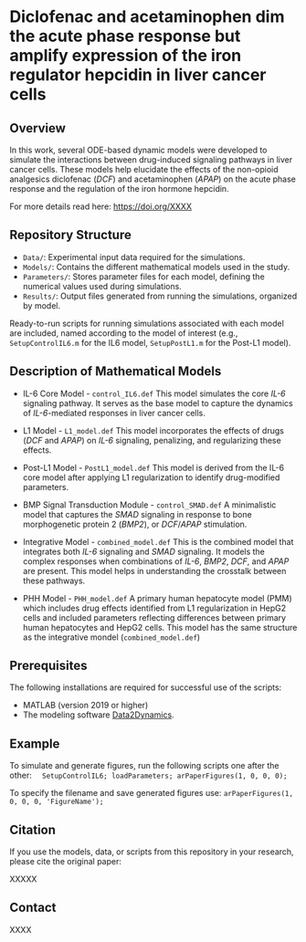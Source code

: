 # Diclofenac and acetaminophen dim the acute phase response but amplify expression of the iron regulator hepcidin in liver cancer cells

## Overview

In this work, several ODE-based dynamic models were developed to simulate the interactions between drug-induced 
signaling pathways in liver cancer cells. These models help elucidate the effects of the non-opioid analgesics
diclofenac (*DCF*) and acetaminophen (*APAP*) on the acute phase response and the regulation of the iron hormone hepcidin.

For more details read here: https://doi.org/XXXX

## Repository Structure
- `Data/`: Experimental input data required for the simulations.
- `Models/`: Contains the different mathematical models used in the study.
- `Parameters/`: Stores parameter files for each model, defining the numerical values used during simulations.
- `Results/`: Output files generated from running the simulations, organized by model.

Ready-to-run scripts for running simulations associated with each model are included, named according to the model of interest 
(e.g., `SetupControlIL6.m` for the IL6 model, `SetupPostL1.m` for the Post-L1 model).

## Description of Mathematical Models

- IL-6 Core Model - `control_IL6.def`
This model simulates the core *IL-6* signaling pathway. It serves as the base model to capture the dynamics of 
*IL-6*-mediated responses in liver cancer cells.

- L1 Model - `L1_model.def`
This model incorporates the effects of drugs (*DCF* and *APAP*) on *IL-6* signaling, penalizing, and regularizing 
these effects.

- Post-L1 Model - `PostL1_model.def`
This model is derived from the IL-6 core model after applying L1 regularization to identify drug-modified parameters. 

- BMP Signal Transduction Module - `control_SMAD.def`
A minimalistic model that captures the *SMAD* signaling in response to bone morphogenetic protein 2 (*BMP2*), 
or *DCF*/*APAP* stimulation. 

- Integrative Model - `combined_model.def`
This is the combined model that integrates both *IL-6* signaling and *SMAD* signaling. 
It models the complex responses when combinations of *IL-6*, *BMP2*, *DCF*, and *APAP* are present. 
This model helps in understanding the crosstalk between these pathways.

- PHH Model - `PHH_model.def`
A primary human hepatocyte model (PMM) which includes drug effects identified from
L1 regularization in HepG2 cells and included parameters reflecting differences between primary
human hepatocytes and HepG2 cells. This model has the same structure as the integrative mondel (`combined_model.def`)

## Prerequisites
The following installations are required for successful use of the scripts:
- MATLAB (version 2019 or higher)
- The modeling software [Data2Dynamics](https://github.com/Data2Dynamics/d2d).

## Example
To simulate and generate figures, run the following scripts one after the other:
`   SetupControlIL6;
    loadParameters;
    arPaperFigures(1, 0, 0, 0);
`

To specify the filename and save generated figures use: `arPaperFigures(1, 0, 0, 0, 'FigureName');` 

## Citation
If you use the models, data, or scripts from this repository in your research, please cite the original paper:

XXXXX
 
## Contact
XXXX
